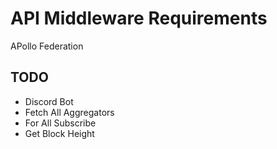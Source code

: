 # API Middleware Requirements
APollo Federation

## TODO
- Discord Bot
- Fetch All Aggregators
- For All Subscribe
- Get Block Height
